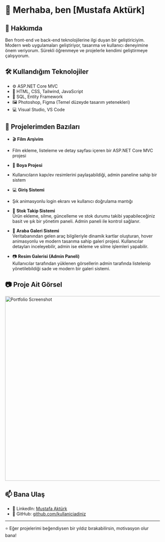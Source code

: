 # 👋 Merhaba, ben [Mustafa Aktürk]

## 🚀 Hakkımda
Ben front-end ve back-end teknolojilerine ilgi duyan bir geliştiriciyim. Modern web uygulamaları geliştiriyor, tasarıma ve kullanıcı deneyimine önem veriyorum. Sürekli öğrenmeye ve projelerle kendimi geliştirmeye çalışıyorum.

## 🛠️ Kullandığım Teknolojiler
- ⚙️ ASP.NET Core MVC
- 🎨 HTML, CSS, Tailwind, JavaScript
- 💾 SQL, Entity Framework
- 🖼️ Photoshop, Figma (Temel düzeyde tasarım yetenekleri)
- 💻 Visual Studio, VS Code

## 📂 Projelerimden Bazıları
- 🎬 **Film Arşivim**
-  Film ekleme, listeleme ve detay sayfası içeren bir ASP.NET Core MVC projesi

- 🎨 **Boya Projesi**
-  Kullanıcıların kapı/ev resimlerini paylaşabildiği, admin paneline sahip bir sistem
 
- 💻 **Giriş Sistemi** 
- Şık animasyonlu login ekranı ve kullanıcı doğrulama mantığı

- 🛒 **Stok Takip Sistemi**  
Ürün ekleme, silme, güncelleme ve stok durumu takibi yapabileceğiniz basit ve şık bir yönetim paneli. Admin paneli ile kontrol sağlanır.

- 🚗 **Araba Galeri Sistemi**  
Veritabanından gelen araç bilgileriyle dinamik kartlar oluşturan, hover animasyonlu ve modern tasarıma sahip galeri projesi. Kullanıcılar detayları inceleyebilir, admin ise ekleme ve silme işlemleri yapabilir.

- 📷 **Resim Galerisi (Admin Paneli)**  
Kullanıcılar tarafından yüklenen görsellerin admin tarafında listelenip yönetilebildiği sade ve modern bir galeri sistemi.
<h2 align="center"></h2>


 ## 📷 **Proje Ait Görsel**

<img src="https://github.com/user-attachments/assets/eef6312b-0743-459f-b1da-f2231ee2c8c6" alt="Portfolio Screenshot" width="600"/>
<h2 align="center"></h2>

## 📫 Bana Ulaş
- 🔗 LinkedIn: [Mustafa Aktürk](https://www.linkedin.com/in/mustafa-akt%C3%BCrk-318914344/)
- 🐙 GitHub: [github.com/kullaniciadiniz](https://github.com/Ware-Mustafa)




---
⭐ Eğer projelerimi beğendiysen bir yıldız bırakabilirsin, motivasyon olur bana!

